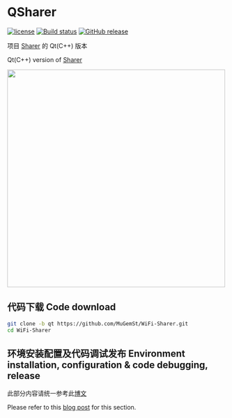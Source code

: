 # QSharer
[![license](https://img.shields.io/github/license/MuGemSt/WiFi-Sharer.svg)](https://github.com/MuGemSt/WiFi-Sharer/blob/main/LICENSE)
[![Build status](https://ci.appveyor.com/api/projects/status/soduqye3dylqgaar/branch/qt?svg=true)](https://ci.appveyor.com/project/MuGemSt/wifi-sharer/branch/qt)
[![GitHub release](https://img.shields.io/github/release/MuGemSt/WiFi-Sharer.svg)](https://github.com/MuGemSt/WiFi-Sharer/releases/latest)

项目 [Sharer](https://github.com/MuGemSt/Sharer) 的 Qt(C++) 版本

Qt(C++) version of [Sharer](https://github.com/MuGemSt/WiFi-Sharer)

<img width="500" src="https://user-images.githubusercontent.com/20459298/233094268-e0e3f845-912f-479f-a01a-f749cba6b057.png" />

## 代码下载 Code download
```bash
git clone -b qt https://github.com/MuGemSt/WiFi-Sharer.git
cd WiFi-Sharer
```

## 环境安装配置及代码调试发布 Environment installation, configuration & code debugging, release
此部分内容请统一参考此[博文](https://www.cnblogs.com/MuGem/p/17017055.html)

Please refer to this [blog post](https://www.cnblogs.com/MuGem/p/17017063.html) for this section.